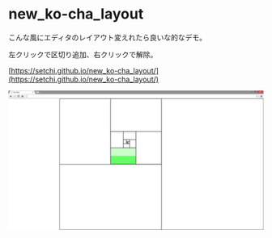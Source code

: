 new_ko-cha_layout
==========================
こんな風にエディタのレイアウト変えれたら良いな的なデモ。

左クリックで区切り追加、右クリックで解除。

[https://setchi.github.io/new_ko-cha_layout/](https://setchi.github.io/new_ko-cha_layout/)

![new_ko-cha_layout](img/new_ko-cha_layout.png "new_ko-cha_layout")
